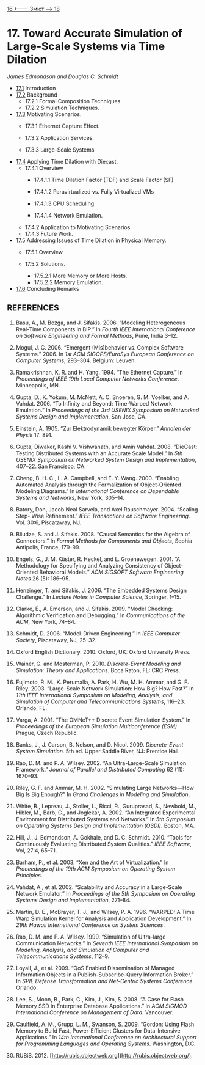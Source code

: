 [16 <--- ](16.md) [   Зміст   ](README.md) [--> 18](18.md)

# 17. Toward Accurate Simulation of Large-Scale Systems via Time Dilation

*James* *Edmondson* *and* *Douglas* *C.* *Schmidt*

- [17.1](17_1.md)  Introduction 
- [17.2](17_2.md)  Background 
  - 17.2.1  Formal Composition Techniques 
  - 17.2.2  Simulation Techniques. 
- [17.3](17_3.md)  Motivating Scenarios. 
  - 17.3.1  Ethernet Capture Effect. 

  - 17.3.2  Application Services. 

  - 17.3.3  Large-Scale Systems 
- [17.4](17_4.md)  Applying Time Dilation with Diecast. 
  - 17.4.1  Overview 
    - 17.4.1.1  Time Dilation Factor (TDF) and Scale Factor (SF) 

    - 17.4.1.2  Paravirtualized vs. Fully Virtualized VMs 

    - 17.4.1.3  CPU Scheduling 
    - 17.4.1.4  Network Emulation. 
  - 17.4.2  Application to Motivating Scenarios 
  - 17.4.3  Future Work. 
- [17.5](17_5.md)  Addressing Issues of Time Dilation in Physical Memory. 
  - 17.5.1  Overview 

  - 17.5.2  Solutions. 
    - 17.5.2.1  More Memory or More Hosts. 
    - 17.5.2.2  Memory Emulation. 
- [17.6](17_6.md)  Concluding Remarks 

## **REFERENCES**

1.  Basu, A., M. Bozga, and J. Sifakis. 2006. “Modeling Heterogeneous Real-Time Components in BIP.” In *Fourth IEEE International Conference on Software Engineering and Formal Methods*, Pune, India 3–12.

2.  Mogul, J. C. 2006. “Emergent (Mis)behavior vs. Complex Software Systems.” 2006. In *1st ACM SIGOPS/EuroSys European Conference on Computer Systems*, 293–304. Belgium: Leuven.

3.  Ramakrishnan, K. R. and H. Yang. 1994. “The Ethernet Capture.” In *Proceedings of IEEE 19th Local Computer Networks Conference*. Minneapolis, MN.

4.  Gupta, D., K. Yokum, M. McNett, A. C. Snoeren, G. M. Voelker, and A. Vahdat. 2006. “To Infinity and Beyond: Time-Warped Network Emulation.” In *Proceedings of the 3rd USENIX Symposium on Networked Systems Design and Implementation*, San Jose, CA.

5.  Einstein, A. 1905. “Zur Elektrodynamik bewegter Körper.” *Annalen der Physik* 17: 891.

6.  Gupta, Diwaker, Kashi V. Vishwanath, and Amin Vahdat. 2008. “DieCast: Testing Distributed Systems with an Accurate Scale Model.” In *5th USENIX Symposium on Networked System Design and Implementation*, 407–22. San Francisco, CA.

7.  Cheng, B. H. C., L. A. Campbell, and E. Y. Wang. 2000. “Enabling Automated Analysis through the Formalization of Object-Oriented Modeling Diagrams.” In *International Conference on Dependable Systems and Networks*, New York, 305–14.

8.  Batory, Don, Jacob Neal Sarvela, and Axel Rauschmayer. 2004. “Scaling Step- Wise Refinement.” *IEEE Transactions on Software Engineering*. Vol. 30:6, Piscataway, NJ.

9.  Bliudze, S. and J. Sifakis. 2008. “Causal Semantics for the Algebra of Connectors.” In *Formal Methods for Components and Objects*, Sophia Antipolis, France, 179–99.

10.  Engels, G., J. M. Küster, R. Heckel, and L. Groenewegen. 2001. “A Methodology for Specifying and Analyzing Consistency of Object-Oriented Behavioral Models.” *ACM SIGSOFT Software Engineering Notes* 26 (5): 186–95.

11. Henzinger, T. and Sifakis, J. 2006. “The Embedded Systems Design Challenge.” In *Lecture Notes in Computer Science*, Springer, 1–15.

12.  Clarke, E., A. Emerson, and J. Sifakis. 2009. “Model Checking: Algorithmic Verification and Debugging.” In *Communications of the ACM*, New York, 74–84.

13.  Schmidt, D. 2006. “Model-Driven Engineering.” In *IEEE* *Computer* *Society*, Piscataway, NJ, 25–32.

14.  Oxford English Dictionary. 2010. Oxford, UK: Oxford University Press.

15.  Wainer, G. and Mosterman, P. 2010. *Discrete-Event Modeling and Simulation: Theory and Applications*. Boca Raton, FL: CRC Press.

16.  Fujimoto, R. M., K. Perumalla, A. Park, H. Wu, M. H. Ammar, and G. F. Riley. 2003. “Large-Scale Network Simulation: How Big? How Fast?” In *11th IEEE International Symposium on Modeling, Analysis, and Simulation of Computer and Telecommunications Systems*, 116–23. Orlando, FL.

17.  Varga, A. 2001. “The OMNeT++ Discrete Event Simulation System.” In *Proceedings of the European Simulation Multiconference (ESM)*. Prague, Czech Republic.

18.  Banks, J., J. Carson, B. Nelson, and D. Nicol. 2009. *Discrete-Event System Simulation.* 5th ed. Upper Saddle River, NJ: Prentice Hall.

19.  Rao, D. M. and P. A. Wilsey. 2002. “An Ultra-Large-Scale Simulation Framework.” *Journal of Parallel and Distributed Computing* 62 (11): 1670–93.

20.  Riley, G. F. and Ammar, M. H. 2002. “Simulating Large Networks—How Big Is Big Enough?” In *Grand Challenges in Modeling and Simulation*.

21.  White, B., Lepreau, J., Stoller, L., Ricci, R., Guruprasad, S., Newbold, M., Hibler, M., Barb, C., and Joglekar, A. 2002. “An Integrated Experimental Environment for Distributed Systems and Networks.” In *5th Symposium on Operating Systems Design and Implementation (OSDI)*. Boston, MA.

22.  Hill, J., J. Edmondson, A. Gokhale, and D. C. Schmidt. 2010. “Tools for Continuously Evaluating Distributed System Qualities.” *IEEE Software*, Vol, 27:4, 65–71.

23.  Barham, P., et al. 2003. “Xen and the Art of Virtualization.” In *Proceedings of the 19th ACM Symposium on Operating System Principles*.

24.  Vahdat, A., et al. 2002. “Scalability and Accuracy in a Large-Scale Network Emulator.” In *Proceedings of the 5th Symposium on Operating Systems Design and Implementation*, 271–84.

25.  Martin, D. E., McBrayer, T. J., and Wilsey, P. A. 1996. “WARPED: A Time Warp Simulation Kernel for Analysis and Application Development.” In *29th Hawaii Internetional Conference on System Sciences*.

26.  Rao, D. M. and P. A. Wilsey. 1999. “Simulation of Ultra-large Communication Networks.” In *Seventh IEEE International Symposium on Modeling, Analysis, and Simulation of Computer and Telecommunications Systems*, 112–9.

27.  Loyall, J., et al. 2009. “QoS Enabled Dissemination of Managed Information Objects in a Publish-Subscribe-Query Information Broker.” In *SPIE Defense Transformation and Net-Centric Systems Conference*. Orlando.

28.  Lee, S., Moon, B., Park, C., Kim, J., Kim, S. 2008. “A Case for Flash Memory SSD in Enterprise Database Applications.” In *ACM SIGMOD International Conference on Management of Data*. Vancouver.

29.  Caulfield, A. M., Grupp, L. M., Swanson, S. 2009. “Gordon: Using Flash Memory to Build Fast, Power-Efficient Clusters for Data-Intensive Applications.” In *14th International Conference on Architectural Support for Programming Languages and Operating Systems*. Washington, D.C.

30.  RUBiS. 2012. [http://rubis.objectweb.org](http://rubis.objectweb.org/).